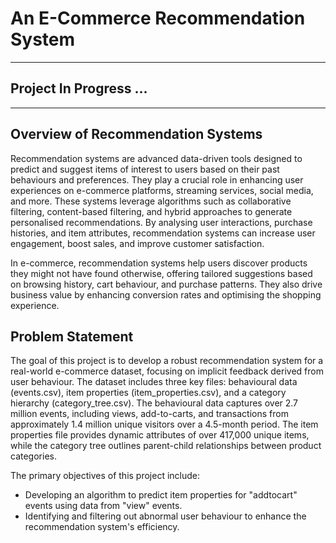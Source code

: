 # An E-Commerce Recommendation System
---
## Project In Progress ...
---

## Overview of Recommendation Systems
Recommendation systems are advanced data-driven tools designed to predict and suggest items of interest to users based on their past behaviours and preferences. They play a crucial role in enhancing user experiences on e-commerce platforms, streaming services, social media, and more. These systems leverage algorithms such as collaborative filtering, content-based filtering, and hybrid approaches to generate personalised recommendations. By analysing user interactions, purchase histories, and item attributes, recommendation systems can increase user engagement, boost sales, and improve customer satisfaction.

In e-commerce, recommendation systems help users discover products they might not have found otherwise, offering tailored suggestions based on browsing history, cart behaviour, and purchase patterns. They also drive business value by enhancing conversion rates and optimising the shopping experience.


## Problem Statement
The goal of this project is to develop a robust recommendation system for a real-world e-commerce dataset, focusing on implicit feedback derived from user behaviour. The dataset includes three key files: behavioural data (events.csv), item properties (item_properties.csv), and a category hierarchy (category_tree.csv). The behavioural data captures over 2.7 million events, including views, add-to-carts, and transactions from approximately 1.4 million unique visitors over a 4.5-month period. The item properties file provides dynamic attributes of over 417,000 unique items, while the category tree outlines parent-child relationships between product categories.

The primary objectives of this project include:

- Developing an algorithm to predict item properties for "addtocart" events using data from "view" events.
- Identifying and filtering out abnormal user behaviour to enhance the recommendation system's efficiency.
